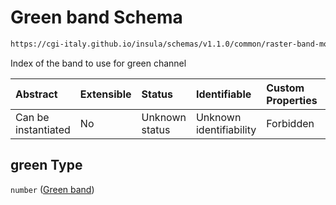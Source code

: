 # Green band Schema

```txt
https://cgi-italy.github.io/insula/schemas/v1.1.0/common/raster-band-mode-config.schema.json#/$defs/rasterBandCombinationRenderModeConfig/properties/green
```

Index of the band to use for green channel

| Abstract            | Extensible | Status         | Identifiable            | Custom Properties | Additional Properties | Access Restrictions | Defined In                                                                                                         |
| :------------------ | :--------- | :------------- | :---------------------- | :---------------- | :-------------------- | :------------------ | :----------------------------------------------------------------------------------------------------------------- |
| Can be instantiated | No         | Unknown status | Unknown identifiability | Forbidden         | Allowed               | none                | [raster-band-mode-config.schema.json\*](schemas/common/raster-band-mode-config.schema.json) |

## green Type

`number` ([Green band](raster-band-mode-config-defs-band-combination-render-mode-config-properties-green-band.md))
